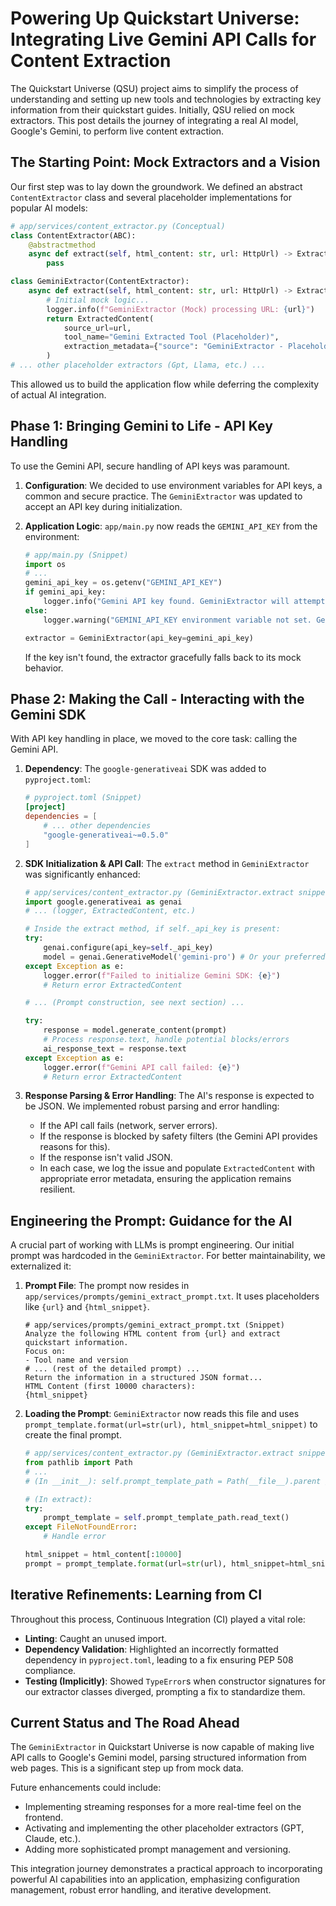 # Powering Up Quickstart Universe: Integrating Live Gemini API Calls for Content Extraction

The Quickstart Universe (QSU) project aims to simplify the process of understanding and setting up new tools and technologies by extracting key information from their quickstart guides. Initially, QSU relied on mock extractors. This post details the journey of integrating a real AI model, Google's Gemini, to perform live content extraction.

## The Starting Point: Mock Extractors and a Vision

Our first step was to lay down the groundwork. We defined an abstract `ContentExtractor` class and several placeholder implementations for popular AI models:

```python
# app/services/content_extractor.py (Conceptual)
class ContentExtractor(ABC):
    @abstractmethod
    async def extract(self, html_content: str, url: HttpUrl) -> ExtractedContent:
        pass

class GeminiExtractor(ContentExtractor):
    async def extract(self, html_content: str, url: HttpUrl) -> ExtractedContent:
        # Initial mock logic...
        logger.info(f"GeminiExtractor (Mock) processing URL: {url}")
        return ExtractedContent(
            source_url=url,
            tool_name="Gemini Extracted Tool (Placeholder)",
            extraction_metadata={"source": "GeminiExtractor - Placeholder"}
        )
# ... other placeholder extractors (Gpt, Llama, etc.) ...
```
This allowed us to build the application flow while deferring the complexity of actual AI integration.

## Phase 1: Bringing Gemini to Life - API Key Handling

To use the Gemini API, secure handling of API keys was paramount.

1.  **Configuration**: We decided to use environment variables for API keys, a common and secure practice. The `GeminiExtractor` was updated to accept an API key during initialization.
2.  **Application Logic**: `app/main.py` now reads the `GEMINI_API_KEY` from the environment:

    ```python
    # app/main.py (Snippet)
    import os
    # ...
    gemini_api_key = os.getenv("GEMINI_API_KEY")
    if gemini_api_key:
        logger.info("Gemini API key found. GeminiExtractor will attempt to use it.")
    else:
        logger.warning("GEMINI_API_KEY environment variable not set. GeminiExtractor will run in mock/placeholder mode.")
    
    extractor = GeminiExtractor(api_key=gemini_api_key)
    ```
    If the key isn't found, the extractor gracefully falls back to its mock behavior.

## Phase 2: Making the Call - Interacting with the Gemini SDK

With API key handling in place, we moved to the core task: calling the Gemini API.

1.  **Dependency**: The `google-generativeai` SDK was added to `pyproject.toml`:
    ```toml
    # pyproject.toml (Snippet)
    [project]
    dependencies = [
        # ... other dependencies
        "google-generativeai~=0.5.0"
    ]
    ```
2.  **SDK Initialization & API Call**: The `extract` method in `GeminiExtractor` was significantly enhanced:

    ```python
    # app/services/content_extractor.py (GeminiExtractor.extract snippet)
    import google.generativeai as genai
    # ... (logger, ExtractedContent, etc.)

    # Inside the extract method, if self._api_key is present:
    try:
        genai.configure(api_key=self._api_key)
        model = genai.GenerativeModel('gemini-pro') # Or your preferred model
    except Exception as e:
        logger.error(f"Failed to initialize Gemini SDK: {e}")
        # Return error ExtractedContent
    
    # ... (Prompt construction, see next section) ...

    try:
        response = model.generate_content(prompt)
        # Process response.text, handle potential blocks/errors
        ai_response_text = response.text 
    except Exception as e:
        logger.error(f"Gemini API call failed: {e}")
        # Return error ExtractedContent
    ```
3.  **Response Parsing & Error Handling**: The AI's response is expected to be JSON. We implemented robust parsing and error handling:
    *   If the API call fails (network, server errors).
    *   If the response is blocked by safety filters (the Gemini API provides reasons for this).
    *   If the response isn't valid JSON.
    *   In each case, we log the issue and populate `ExtractedContent` with appropriate error metadata, ensuring the application remains resilient.

## Engineering the Prompt: Guidance for the AI

A crucial part of working with LLMs is prompt engineering. Our initial prompt was hardcoded in the `GeminiExtractor`. For better maintainability, we externalized it:

1.  **Prompt File**: The prompt now resides in `app/services/prompts/gemini_extract_prompt.txt`. It uses placeholders like `{url}` and `{html_snippet}`.
    ```text
    # app/services/prompts/gemini_extract_prompt.txt (Snippet)
    Analyze the following HTML content from {url} and extract quickstart information.
    Focus on:
    - Tool name and version
    # ... (rest of the detailed prompt) ...
    Return the information in a structured JSON format...
    HTML Content (first 10000 characters):
    {html_snippet}
    ```
2.  **Loading the Prompt**: `GeminiExtractor` now reads this file and uses `prompt_template.format(url=str(url), html_snippet=html_snippet)` to create the final prompt.

    ```python
    # app/services/content_extractor.py (GeminiExtractor.extract snippet)
    from pathlib import Path
    # ...
    # (In __init__): self.prompt_template_path = Path(__file__).parent / "prompts" / "gemini_extract_prompt.txt"
    
    # (In extract):
    try:
        prompt_template = self.prompt_template_path.read_text()
    except FileNotFoundError:
        # Handle error
    
    html_snippet = html_content[:10000]
    prompt = prompt_template.format(url=str(url), html_snippet=html_snippet)
    ```

## Iterative Refinements: Learning from CI

Throughout this process, Continuous Integration (CI) played a vital role:
*   **Linting**: Caught an unused import.
*   **Dependency Validation**: Highlighted an incorrectly formatted dependency in `pyproject.toml`, leading to a fix ensuring PEP 508 compliance.
*   **Testing (Implicitly)**: Showed `TypeError`s when constructor signatures for our extractor classes diverged, prompting a fix to standardize them.

## Current Status and The Road Ahead

The `GeminiExtractor` in Quickstart Universe is now capable of making live API calls to Google's Gemini model, parsing structured information from web pages. This is a significant step up from mock data.

Future enhancements could include:
*   Implementing streaming responses for a more real-time feel on the frontend.
*   Activating and implementing the other placeholder extractors (GPT, Claude, etc.).
*   Adding more sophisticated prompt management and versioning.

This integration journey demonstrates a practical approach to incorporating powerful AI capabilities into an application, emphasizing configuration management, robust error handling, and iterative development.
